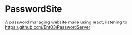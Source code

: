 # PasswordSite

A password managing website made using react, listening to https://github.com/Ent03/PasswordServer